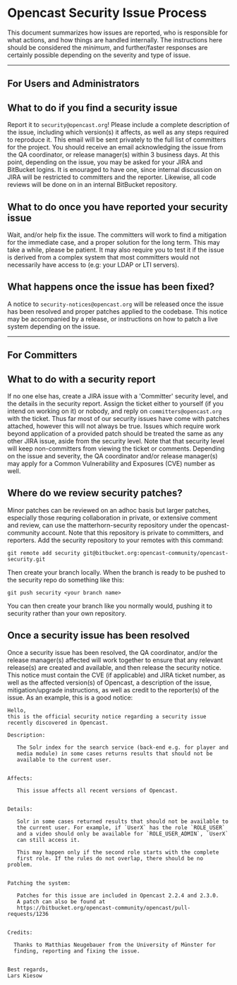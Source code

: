 Opencast Security Issue Process
===============================

This document summarizes how issues are reported, who is responsible for what actions, and how things are handled
internally. The instructions here should be considered the *minimum*, and further/faster responses are certainly
possible depending on the severity and type of issue.

----------------------------

For Users and Administrators
----------------------------

What to do if you find a security issue
---------------------------------------

Report it to `security@opencast.org`! Please include a complete description of the issue, including which version(s) it
affects, as well as any steps required to reproduce it. This email will be sent privately to the full list of
committers for the project. You should receive an email acknowledging the issue from the QA coordinator, or release
manager(s) within 3 business days. At this point, depending on the issue, you may be asked for your JIRA and BitBucket
logins. It is enouraged to have one, since internal discussion on JIRA will be restricted to committers and the
reporter. Likewise, all code reviews will be done on in an internal BitBucket repository.

What to do once you have reported your security issue
-----------------------------------------------------

Wait, and/or help fix the issue. The committers will work to find a mitigation for the immediate case, and a proper
solution for the long term. This may take a while, please be patient. It may also require you to test it if the issue
is derived from a complex system that most committers would not necessarily have access to (e.g: your LDAP or LTI
servers).

What happens once the issue has been fixed?
-------------------------------------------
A notice to `security-notices@opencast.org` will be released once the issue has been resolved and proper patches applied
to the codebase. This notice may be accompanied by a release, or instructions on how to patch a live system depending
on the issue.


----------------------------

For Committers
--------------

What to do with a security report
---------------------------------

If no one else has, create a JIRA issue with a 'Committer' security level, and the details in the security report.
Assign the ticket either to yourself (if you intend on working on it) or nobody, and reply on `committers@opencast.org`
with the ticket. Thus far most of our security issues have come with patches attached, however this will not always be
true. Issues which require work beyond application of a provided patch should be treated the same as any other JIRA
issue, aside from the security level. Note that that security level will keep non-committers from viewing the ticket
or comments. Depending on the issue and severity, the QA coordinator and/or release manager(s) may apply for a Common
 Vulnerability and Exposures (CVE) number as well.

Where do we review security patches?
------------------------------------

Minor patches can be reviewed on an adhoc basis but larger patches, especially those requring collaboration in private,
or extensive comment and review, can use the matterhorn-security repository under the opencast-community account. Note
that this repository is private to committers, and reporters. Add the security repository to your remotes with this
command:

```no-highlight
git remote add security git@bitbucket.org:opencast-community/opencast-security.git
```

Then create your branch locally. When the branch is ready to be pushed to the security repo do something like this:

```no-highlight
git push security <your branch name>
```

You can then create your branch like you normally would, pushing it to security rather than your own repository.

Once a security issue has been resolved
---------------------------------------

Once a security issue has been resolved, the QA coordinator, and/or the release manager(s) affected will work together
to ensure that any relevant release(s) are created and available, and then release the security notice. This notice
must contain the CVE (if applicable) and JIRA ticket number, as well as the affected version(s) of Opencast, a
description of the issue, mitigation/upgrade instructions, as well as credit to the reporter(s) of the issue. As an
example, this is a good notice:

```no-highlight
Hello,
this is the official security notice regarding a security issue
recently discovered in Opencast.

Description:

   The Solr index for the search service (back-end e.g. for player and
   media module) in some cases returns results that should not be
   available to the current user.


Affects:

   This issue affects all recent versions of Opencast.


Details:

   Solr in some cases returned results that should not be available to
   the current user. For example, if `UserX` has the role `ROLE_USER`
   and a video should only be available for `ROLE_USER_ADMIN`, `UserX`
   can still access it.

   This may happen only if the second role starts with the complete
   first role. If the rules do not overlap, there should be no problem.


Patching the system:

   Patches for this issue are included in Opencast 2.2.4 and 2.3.0.
   A patch can also be found at
   https://bitbucket.org/opencast-community/opencast/pull-requests/1236


Credits:

  Thanks to Matthias Neugebauer from the University of Münster for
  finding, reporting and fixing the issue.


Best regards,
Lars Kiesow
```
